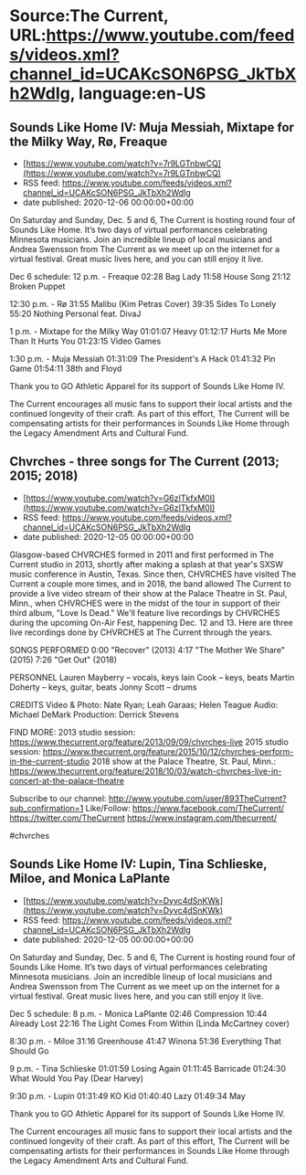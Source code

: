 # Source:The Current, URL:https://www.youtube.com/feeds/videos.xml?channel_id=UCAKcSON6PSG_JkTbXh2WdIg, language:en-US

## Sounds Like Home IV: Muja Messiah, Mixtape for the Milky Way, Rø, Freaque
 - [https://www.youtube.com/watch?v=7r9LGTnbwCQ](https://www.youtube.com/watch?v=7r9LGTnbwCQ)
 - RSS feed: https://www.youtube.com/feeds/videos.xml?channel_id=UCAKcSON6PSG_JkTbXh2WdIg
 - date published: 2020-12-06 00:00:00+00:00

On Saturday and Sunday, Dec. 5 and 6, The Current is hosting round four of Sounds Like Home. It’s two days of virtual performances celebrating Minnesota musicians. Join an incredible lineup of local musicians and Andrea Swensson from The Current as we meet up on the internet for a virtual festival. Great music lives here, and you can still enjoy it live. 

Dec 6 schedule: 
12 p.m. - Freaque
02:28 Bag Lady
11:58 House Song
21:12 Broken Puppet

12:30 p.m. - Rø
31:55 Malibu (Kim Petras Cover)
39:35 Sides To Lonely
55:20 Nothing Personal feat. DivaJ

1 p.m. - Mixtape for the Milky Way
01:01:07 Heavy
01:12:17 Hurts Me More Than It Hurts You
01:23:15 Video Games

1:30 p.m. - Muja Messiah
01:31:09 The President's A Hack
01:41:32 Pin Game
01:54:11 38th and Floyd

Thank you to GO Athletic Apparel for its support of Sounds Like Home IV.

The Current encourages all music fans to support their local artists and the continued longevity of their craft. As part of this effort, The Current will be compensating artists for their performances in Sounds Like Home through the Legacy Amendment Arts and Cultural Fund.

## Chvrches - three songs for The Current (2013; 2015; 2018)
 - [https://www.youtube.com/watch?v=G6zITkfxM0I](https://www.youtube.com/watch?v=G6zITkfxM0I)
 - RSS feed: https://www.youtube.com/feeds/videos.xml?channel_id=UCAKcSON6PSG_JkTbXh2WdIg
 - date published: 2020-12-05 00:00:00+00:00

Glasgow-based CHVRCHES formed in 2011 and first performed in The Current studio in 2013, shortly after making a splash at that year's SXSW music conference in Austin, Texas. Since then, CHVRCHES have visited The Current a couple more times, and in 2018, the band allowed The Current to provide a live video stream of their show at the Palace Theatre in St. Paul, Minn., when CHVRCHES were in the midst of the tour in support of their third album, "Love Is Dead." We'll feature live recordings by CHVRCHES during the upcoming On-Air Fest, happening Dec. 12 and 13. Here are three live recordings done by CHVRCHES at The Current through the years.

SONGS PERFORMED
0:00 "Recover" (2013)
4:17 "The Mother We Share" (2015)
7:26 "Get Out" (2018)

PERSONNEL
Lauren Mayberry – vocals, keys
Iain Cook – keys, beats
Martin Doherty – keys, guitar, beats
Jonny Scott – drums 

CREDITS
Video & Photo: Nate Ryan; Leah Garaas; Helen Teague
Audio: Michael DeMark
Production: Derrick Stevens

FIND MORE:
2013 studio session: https://www.thecurrent.org/feature/2013/09/09/chvrches-live
2015 studio session: https://www.thecurrent.org/feature/2015/10/12/chvrches-perform-in-the-current-studio
2018 show at the Palace Theatre, St. Paul, Minn.:
https://www.thecurrent.org/feature/2018/10/03/watch-chvrches-live-in-concert-at-the-palace-theatre

Subscribe to our channel:
http://www.youtube.com/user/893TheCurrent?sub_confirmation=1
Like/Follow:
https://www.facebook.com/TheCurrent/
https://twitter.com/TheCurrent
https://www.instagram.com/thecurrent/

#chvrches

## Sounds Like Home IV: Lupin, Tina Schlieske, Miloe, and Monica LaPlante
 - [https://www.youtube.com/watch?v=Dyvc4dSnKWk](https://www.youtube.com/watch?v=Dyvc4dSnKWk)
 - RSS feed: https://www.youtube.com/feeds/videos.xml?channel_id=UCAKcSON6PSG_JkTbXh2WdIg
 - date published: 2020-12-05 00:00:00+00:00

On Saturday and Sunday, Dec. 5 and 6, The Current is hosting round four of Sounds Like Home. It’s two days of virtual performances celebrating Minnesota musicians. Join an incredible lineup of local musicians and Andrea Swensson from The Current as we meet up on the internet for a virtual festival. Great music lives here, and you can still enjoy it live. 


Dec 5 schedule: 
8 p.m. - Monica LaPlante
02:46 Compression 
10:44 Already Lost
22:16 The Light Comes From Within (Linda McCartney cover)

8:30 p.m. - Miloe
31:16 Greenhouse
41:47 Winona
51:36 Everything That Should Go

9 p.m. - Tina Schlieske
01:01:59 Losing Again
01:11:45 Barricade
01:24:30 What Would You Pay (Dear Harvey)

9:30 p.m. - Lupin
01:31:49 KO Kid
01:40:40 Lazy
01:49:34 May

Thank you to GO Athletic Apparel for its support of Sounds Like Home IV.

The Current encourages all music fans to support their local artists and the continued longevity of their craft. As part of this effort, The Current will be compensating artists for their performances in Sounds Like Home through the Legacy Amendment Arts and Cultural Fund.

